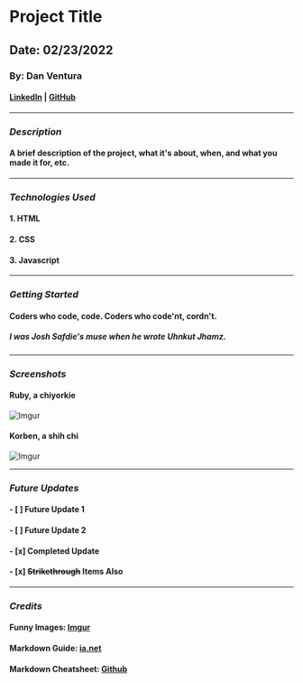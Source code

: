 # Project Title

## Date: 02/23/2022

### By: Dan Ventura

#### [LinkedIn](https://www.linkedin.com/in/dan-ventura-773a35b0/) | [GitHub](https://github.com/dventura221)

---

### **_Description_**

#### A brief description of the project, what it's about, when, and what you made it for, etc.

---

### **_Technologies Used_**

#### 1. HTML

#### 2. CSS

#### 3. Javascript

---

### **_Getting Started_**

#### Coders who code, code. Coders who code'nt, cordn't.

##### I was Josh Safdie's muse when he wrote Uhnkut Jhamz.

---

### **_Screenshots_**

#### Ruby, a chiyorkie

![Imgur](https://i.imgur.com/gpnKDbZ.jpg)

#### Korben, a shih chi

![Imgur](https://i.imgur.com/NyvJleT.jpg)

---

### **_Future Updates_**

#### - [ ] Future Update 1

#### - [ ] Future Update 2

#### - [x] Completed Update

#### - [x] ~~Strikethrough~~ Items Also

---

### **_Credits_**

#### Funny Images: [Imgur](imgur.com)

#### Markdown Guide: [ia.net](ia.net)

#### Markdown Cheatsheet: [Github](github.com)
